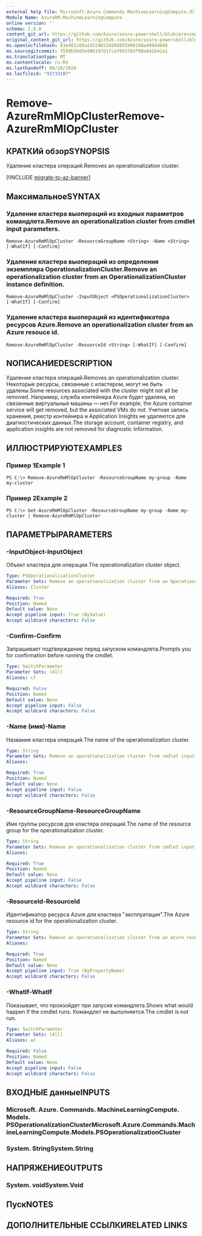 ```yaml
---
external help file: Microsoft.Azure.Commands.MachineLearningCompute.dll-Help.xml
Module Name: AzureRM.MachineLearningCompute
online version: ''
schema: 2.0.0
content_git_url: https://github.com/Azure/azure-powershell/blob/preview/src/ResourceManager/MachineLearningCompute/Commands.MachineLearningCompute/help/Remove-AzureRmMlOpCluster.md
original_content_git_url: https://github.com/Azure/azure-powershell/blob/preview/src/ResourceManager/MachineLearningCompute/Commands.MachineLearningCompute/help/Remove-AzureRmMlOpCluster.md
ms.openlocfilehash: 63e401c09a2d224b53d260855990198a409d4846
ms.sourcegitcommit: f599b50d5e980197d1fca769378df90a842b42a1
ms.translationtype: MT
ms.contentlocale: ru-RU
ms.lasthandoff: 08/20/2020
ms.locfileid: "93733107"
---
```

# <span data-ttu-id="3f0ef-101">Remove-AzureRmMlOpCluster</span><span class="sxs-lookup"><span data-stu-id="3f0ef-101">Remove-AzureRmMlOpCluster</span></span>

## <span data-ttu-id="3f0ef-102">КРАТКИй обзор</span><span class="sxs-lookup"><span data-stu-id="3f0ef-102">SYNOPSIS</span></span>
<span data-ttu-id="3f0ef-103">Удаление кластера операций.</span><span class="sxs-lookup"><span data-stu-id="3f0ef-103">Removes an operationalization cluster.</span></span>

[!INCLUDE [migrate-to-az-banner](../../includes/migrate-to-az-banner.md)]

## <span data-ttu-id="3f0ef-104">Максимальное</span><span class="sxs-lookup"><span data-stu-id="3f0ef-104">SYNTAX</span></span>

### <span data-ttu-id="3f0ef-105">Удаление кластера выопераций из входных параметров командлета.</span><span class="sxs-lookup"><span data-stu-id="3f0ef-105">Remove an operationalization cluster from cmdlet input parameters.</span></span>
```
Remove-AzureRmMlOpCluster -ResourceGroupName <String> -Name <String> [-WhatIf] [-Confirm]
```

### <span data-ttu-id="3f0ef-106">Удаление кластера выопераций из определения экземпляра OperationalizationCluster.</span><span class="sxs-lookup"><span data-stu-id="3f0ef-106">Remove an operationalization cluster from an OperationalizationCluster instance definition.</span></span>
```
Remove-AzureRmMlOpCluster -InputObject <PSOperationalizationCluster> [-WhatIf] [-Confirm]
```

### <span data-ttu-id="3f0ef-107">Удаление кластера выопераций из идентификатора ресурсов Azure.</span><span class="sxs-lookup"><span data-stu-id="3f0ef-107">Remove an operationalization cluster from an Azure resouce id.</span></span>
```
Remove-AzureRmMlOpCluster -ResourceId <String> [-WhatIf] [-Confirm]
```

## <span data-ttu-id="3f0ef-108">NОПИСАНИЕ</span><span class="sxs-lookup"><span data-stu-id="3f0ef-108">DESCRIPTION</span></span>
<span data-ttu-id="3f0ef-109">Удаление кластера операций.</span><span class="sxs-lookup"><span data-stu-id="3f0ef-109">Removes an operationalization cluster.</span></span> <span data-ttu-id="3f0ef-110">Некоторые ресурсы, связанные с кластером, могут не быть удалены.</span><span class="sxs-lookup"><span data-stu-id="3f0ef-110">Some resources associated with the cluster might not all be removed.</span></span> <span data-ttu-id="3f0ef-111">Например, служба контейнера Azure будет удалена, но связанные виртуальные машины — нет.</span><span class="sxs-lookup"><span data-stu-id="3f0ef-111">For example, the Azure container service will get removed, but the associated VMs do not.</span></span> <span data-ttu-id="3f0ef-112">Учетная запись хранения, реестр контейнера и Application Insights не удаляются для диагностических данных.</span><span class="sxs-lookup"><span data-stu-id="3f0ef-112">The storage account, container registry, and application insights are not removed for diagnostic information.</span></span>

## <span data-ttu-id="3f0ef-113">ИЛЛЮСТРИРУЮТ</span><span class="sxs-lookup"><span data-stu-id="3f0ef-113">EXAMPLES</span></span>

### <span data-ttu-id="3f0ef-114">Пример 1</span><span class="sxs-lookup"><span data-stu-id="3f0ef-114">Example 1</span></span>
```
PS C:\> Remove-AzureRmMlOpCluster -ResourceGroupName my-group -Name my-cluster
```

### <span data-ttu-id="3f0ef-115">Пример 2</span><span class="sxs-lookup"><span data-stu-id="3f0ef-115">Example 2</span></span>
```
PS C:\> Get-AzureRmMlOpCluster -ResourceGroupName my-group -Name my-cluster | Remove-AzureRmMlOpCluster 
```

## <span data-ttu-id="3f0ef-116">ПАРАМЕТРЫ</span><span class="sxs-lookup"><span data-stu-id="3f0ef-116">PARAMETERS</span></span>

### <span data-ttu-id="3f0ef-117">-InputObject</span><span class="sxs-lookup"><span data-stu-id="3f0ef-117">-InputObject</span></span>
<span data-ttu-id="3f0ef-118">Объект кластера для операции.</span><span class="sxs-lookup"><span data-stu-id="3f0ef-118">The operationalization cluster object.</span></span>

```yaml
Type: PSOperationalizationCluster
Parameter Sets: Remove an operationalization cluster from an OperationalizationCluster instance definition.
Aliases: Cluster

Required: True
Position: Named
Default value: None
Accept pipeline input: True (ByValue)
Accept wildcard characters: False
```

### <span data-ttu-id="3f0ef-119">-Confirm</span><span class="sxs-lookup"><span data-stu-id="3f0ef-119">-Confirm</span></span>
<span data-ttu-id="3f0ef-120">Запрашивает подтверждение перед запуском командлета.</span><span class="sxs-lookup"><span data-stu-id="3f0ef-120">Prompts you for confirmation before running the cmdlet.</span></span>

```yaml
Type: SwitchParameter
Parameter Sets: (All)
Aliases: cf

Required: False
Position: Named
Default value: None
Accept pipeline input: False
Accept wildcard characters: False
```

### <span data-ttu-id="3f0ef-121">-Name (имя)</span><span class="sxs-lookup"><span data-stu-id="3f0ef-121">-Name</span></span>
<span data-ttu-id="3f0ef-122">Название кластера операций.</span><span class="sxs-lookup"><span data-stu-id="3f0ef-122">The name of the operationalization cluster.</span></span>

```yaml
Type: String
Parameter Sets: Remove an operationalization cluster from cmdlet input parameters.
Aliases: 

Required: True
Position: Named
Default value: None
Accept pipeline input: False
Accept wildcard characters: False
```

### <span data-ttu-id="3f0ef-123">-ResourceGroupName</span><span class="sxs-lookup"><span data-stu-id="3f0ef-123">-ResourceGroupName</span></span>
<span data-ttu-id="3f0ef-124">Имя группы ресурсов для кластера операций.</span><span class="sxs-lookup"><span data-stu-id="3f0ef-124">The name of the resource group for the operationalization cluster.</span></span>

```yaml
Type: String
Parameter Sets: Remove an operationalization cluster from cmdlet input parameters.
Aliases: 

Required: True
Position: Named
Default value: None
Accept pipeline input: False
Accept wildcard characters: False
```

### <span data-ttu-id="3f0ef-125">-ResourceId</span><span class="sxs-lookup"><span data-stu-id="3f0ef-125">-ResourceId</span></span>
<span data-ttu-id="3f0ef-126">Идентификатор ресурса Azure для кластера "эксплуатация".</span><span class="sxs-lookup"><span data-stu-id="3f0ef-126">The Azure resource id for the operationalization cluster.</span></span>

```yaml
Type: String
Parameter Sets: Remove an operationalization cluster from an Azure resouce id.
Aliases: 

Required: True
Position: Named
Default value: None
Accept pipeline input: True (ByPropertyName)
Accept wildcard characters: False
```

### <span data-ttu-id="3f0ef-127">-WhatIf</span><span class="sxs-lookup"><span data-stu-id="3f0ef-127">-WhatIf</span></span>
<span data-ttu-id="3f0ef-128">Показывает, что произойдет при запуске командлета.</span><span class="sxs-lookup"><span data-stu-id="3f0ef-128">Shows what would happen if the cmdlet runs.</span></span>
<span data-ttu-id="3f0ef-129">Командлет не выполняется.</span><span class="sxs-lookup"><span data-stu-id="3f0ef-129">The cmdlet is not run.</span></span>

```yaml
Type: SwitchParameter
Parameter Sets: (All)
Aliases: wi

Required: False
Position: Named
Default value: None
Accept pipeline input: False
Accept wildcard characters: False
```

## <span data-ttu-id="3f0ef-130">ВХОДНЫЕ данные</span><span class="sxs-lookup"><span data-stu-id="3f0ef-130">INPUTS</span></span>

### <span data-ttu-id="3f0ef-131">Microsoft. Azure. Commands. MachineLearningCompute. Models. PSOperationalizationCluster</span><span class="sxs-lookup"><span data-stu-id="3f0ef-131">Microsoft.Azure.Commands.MachineLearningCompute.Models.PSOperationalizationCluster</span></span>
### <span data-ttu-id="3f0ef-132">System. String</span><span class="sxs-lookup"><span data-stu-id="3f0ef-132">System.String</span></span>


## <span data-ttu-id="3f0ef-133">НАПРЯЖЕНИЕ</span><span class="sxs-lookup"><span data-stu-id="3f0ef-133">OUTPUTS</span></span>

### <span data-ttu-id="3f0ef-134">System. void</span><span class="sxs-lookup"><span data-stu-id="3f0ef-134">System.Void</span></span>


## <span data-ttu-id="3f0ef-135">Пуск</span><span class="sxs-lookup"><span data-stu-id="3f0ef-135">NOTES</span></span>

## <span data-ttu-id="3f0ef-136">ДОПОЛНИТЕЛЬНЫЕ ССЫЛКИ</span><span class="sxs-lookup"><span data-stu-id="3f0ef-136">RELATED LINKS</span></span>

